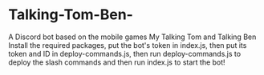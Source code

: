 # Talking-Tom-Ben-
A Discord bot based on the mobile games My Talking Tom and Talking Ben
Install the required packages, put the bot's token in index.js, then put its token and ID in deploy-commands.js, then run deploy-commands.js to deploy the slash commands and then run index.js to start the bot!
